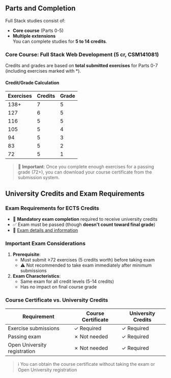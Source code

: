 ## Parts and Completion
Full Stack studies consist of:
- **Core course** (Parts 0-5)
- **Multiple extensions**  
You can complete studies for **5 to 14 credits**.

### Core Course: Full Stack Web Development (5 cr, CSM141081)
Credits and grades are based on **total submitted exercises** for Parts 0-7 (including exercises marked with *).

#### Credit/Grade Calculation
| Exercises | Credits | Grade |
|-----------|---------|-------|
| 138+      | 7       | 5     |
| 127       | 6       | 5     |
| 116       | 5       | 5     |
| 105       | 5       | 4     |
| 94        | 5       | 3     |
| 83        | 5       | 2     |
| 72        | 5       | 1     |

> 📌 **Important**: Once you complete enough exercises for a passing grade (72+), you can download your course certificate from the submission system.
## University Credits and Exam Requirements

### Exam Requirements for ECTS Credits
- 📝 **Mandatory exam completion** required to receive university credits
- ✅ Exam must be passed (though **doesn't count toward final grade**)
- 🔗 [Exam details and information](https://fullstackopen.com/en/#course-exam)

### Important Exam Considerations
1. **Prerequisite**: 
   - Must submit ≥72 exercises (5 credits worth) before taking exam
   - ⚠️ Not recommended to take exam immediately after minimum submissions
2. **Exam Characteristics**:
   - Same exam for all credit levels (5-14 credits)
   - Has no impact on final course grade

### Course Certificate vs. University Credits
| Requirement          | Course Certificate | University Credits |
|----------------------|--------------------|--------------------|
| Exercise submissions | ✓ Required         | ✓ Required         |
| Passing exam         | ✗ Not needed       | ✓ Required         |
| Open University registration | ✗ Not needed | ✓ Required         |

> ℹ️ You can obtain the course certificate without taking the exam or Open University registration
